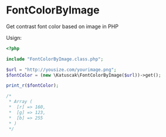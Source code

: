 FontColorByImage
================

Get contrast font color based on image in PHP

Usign:

```php
<?php

include "FontColorByImage.class.php";

$url = "http://yousize.com/yourimage.png";
$fontColor = (new \Katuscak\FontColorByImage($url))->get();

print_r($fontColor);

/*
 * Array (
 * 	[r] => 160,
 * 	[g] => 123,
 * 	[b] => 255
 * )
 */
```
